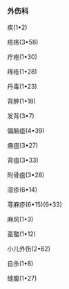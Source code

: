 ### 外伤科

疾(1•2)

疮疡(3•58)

疔疮(1•30)

痔疮(1•28)

丹毒(1•23)

背肿(1•18)

发背(3•7)

偏脑疽(4•39)

痈疽(3•27)

背疽(3•33)

附骨疽(3•28)

湿疹(6•14)

荨麻疹(6•15)(6•33)

麻风(1•3)

虿螯(1•12)

小儿外伤(2•62)

自杀(1•8)

缝腹(1•27)
